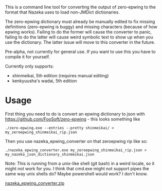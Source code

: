 This is a command line tool for converting the output of zero-epwing to the format that Nazeka uses to load non-JMDict dictionaries.

The zero-epwing dictionary must already be manually edited to fix missing definitions (zero-epwing is buggy) and missing characters (because of how epwing works). Failing to do the former will cause the converter to panic, failing to do the latter will cause weird symbolic text to show up when you use the dictionary. The latter issue will move to this converter in the future.

Pre-alpha, not currently for general use. If you want to use this you have to compile it for yourself.

Currently only supports:

- shinmeikai, 5th edition (requires manual editing)
- kenkyuusha's wadai, 5th edition

# Usage

First thing you need to do is convert an epwing dictionary to json with https://github.com/FooSoft/zero-epwing - this looks something like

    ./zero-epwing.exe --entries --pretty shinmeikai/ > my_zeroepwing_shinmeikai_rip.json

Then you use nazeka_epwing_converter on that zeroepwing rip like so:

    ./nazeka_epwing_converter.exe my_zeroepwing_shinmeikai_rip.json > my_nazeka_json_dictionary_shinmeikai.json

Note: This is running from a unix-like shell (git bash) in a weird locale, so it might not work for you. I think that cmd.exe might not support pipes the same way unix shells do? Maybe powershell would work? I don't know.

[nazeka_epwing_converter.zip](https://github.com/wareya/nazeka_epwing_converter/files/3203997/nazeka_epwing_converter.zip)
